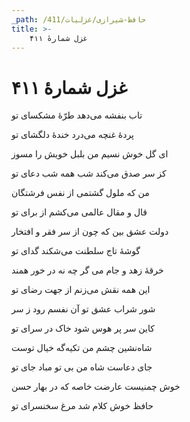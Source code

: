 ```yaml
---
_path: /حافظ-شیرازی/غزلیات/411
title: >-
    غزل شمارهٔ ۴۱۱
---
```

# غزل شمارهٔ ۴۱۱

<div class="b" id="bn1"><div class="m1"><p>تاب بنفشه می‌دهد طرّهٔ مشکسای تو</p></div>
<div class="m2"><p>پردهٔ غنچه می‌درد خندهٔ دلگشای تو</p></div></div>
<div class="b" id="bn2"><div class="m1"><p>ای گل خوش نسیم من بلبل خویش را مسوز</p></div>
<div class="m2"><p>کز سر صدق می‌کند شب همه شب دعای تو</p></div></div>
<div class="b" id="bn3"><div class="m1"><p>من که ملول گشتمی از نفس فرشتگان</p></div>
<div class="m2"><p>قال و مقال عالمی می‌کشم از برای تو</p></div></div>
<div class="b" id="bn4"><div class="m1"><p>دولت عشق بین که چون از سر فقر و افتخار</p></div>
<div class="m2"><p>گوشهٔ تاج سلطنت می‌شکند گدای تو</p></div></div>
<div class="b" id="bn5"><div class="m1"><p>خرقهٔ زهد و جام می گر چه نه در خور همند</p></div>
<div class="m2"><p>این همه نقش می‌زنم از جهت رضای تو</p></div></div>
<div class="b" id="bn6"><div class="m1"><p>شور شراب عشق تو آن نفسم رود ز سر</p></div>
<div class="m2"><p>کاین سر پر هوس شود خاک در سرای تو</p></div></div>
<div class="b" id="bn7"><div class="m1"><p>شاه‌نشین چشم من تکیه‌گه خیال توست</p></div>
<div class="m2"><p>جای دعاست شاه من بی تو مباد جای تو</p></div></div>
<div class="b" id="bn8"><div class="m1"><p>خوش چمنیست عارضت خاصه که در بهار حسن</p></div>
<div class="m2"><p>حافظ خوش کلام شد مرغ سخنسرای تو</p></div></div>
